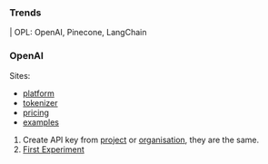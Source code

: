 ### Trends
| OPL: OpenAI, Pinecone, LangChain

### OpenAI
Sites: 
* [platform](https://platform.openai.com/)
* [tokenizer](https://platform.openai.com/tokenizer)
* [pricing](https://openai.com/api/pricing/)
* [examples](https://platform.openai.com/docs/examples)

1. Create API key from [project](https://platform.openai.com/api-keys) or [organisation](https://platform.openai.com/organization/api-keys), they are the same.
1. [First Experiment](./first_langchain_programe.ipynb)
